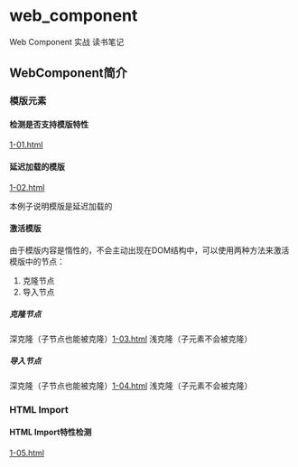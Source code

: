 # web_component
Web Component 实战 读书笔记

## WebComponent简介
### 模版元素
#### 检测是否支持模版特性
 [1-01.html](1-01.html)

#### 延迟加载的模版
 [1-02.html](1-02.html)
 
 本例子说明模版是延迟加载的

#### 激活模版
由于模版内容是惰性的，不会主动出现在DOM结构中，可以使用两种方法来激活模版中的节点：
1. 克隆节点
2. 导入节点

##### 克隆节点
深克隆（子节点也能被克隆）[1-03.html](1-03.html)  浅克隆（子元素不会被克隆）

##### 导入节点
深克隆（子节点也能被克隆）[1-04.html](1-04.html)  浅克隆（子元素不会被克隆）

### HTML Import
#### HTML Import特性检测
[1-05.html](1-05.html)
